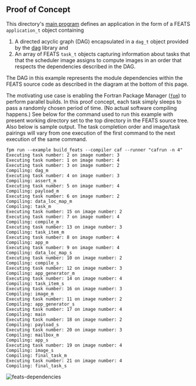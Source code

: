 Proof of Concept
----------------
This directory's [main program](./main.f90) defines an application in the form
of a FEATS `application_t` object containing 

1. A directed acyclic graph (DAG) encapsulated in a `dag_t` object provided by 
   the [dag] library and
2. An array of FEATS `task_t` objects capturing information about tasks that
   that the scheduler image assigns to compute images in an order that respects
   the dependencies described in the DAG.

The DAG in this example represents the module dependencies within the FEATS
source code as described in the diagram at the bottom of this page.  

The motivating use case is enabling the Fortran Package Manager ([`fpm`]) to
perform parallel builds.  In this proof concept, each task simply sleeps to pass
a randomly chosen period of time. (No actual software compiling happens.)  See
below for the command used to run this example with present working directory
set to the top directory in the FEATS source tree.  Also below is sample output.
The task completion order and image/task pairings will vary from one execution
of the first command to the next execution of the same command.

```
fpm run --example build_feats --compiler caf --runner "cafrun -n 4"
Executing task number: 2 on image number: 3
Executing task number: 1 on image number: 4
Executing task number: 3 on image number: 2
Compiling: dag_m          
Executing task number: 4 on image number: 3
Compiling: assert_m       
Executing task number: 5 on image number: 4
Compiling: payload_m      
Executing task number: 6 on image number: 2
Compiling: data_loc_map_m 
Compiling: task_m         
Executing task number: 15 on image number: 2
Executing task number: 7 on image number: 4
Compiling: compile_m      
Executing task number: 13 on image number: 3
Compiling: task_item_m    
Executing task number: 8 on image number: 4
Compiling: app_m          
Executing task number: 9 on image number: 4
Compiling: data_loc_map_s 
Executing task number: 10 on image number: 2
Compiling: compile_s      
Executing task number: 12 on image number: 3
Compiling: app_generator_m
Executing task number: 14 on image number: 4
Compiling: task_item_s    
Executing task number: 16 on image number: 3
Compiling: image_m        
Executing task number: 11 on image number: 2
Compiling: app_generator_s
Executing task number: 17 on image number: 4
Compiling: main           
Executing task number: 18 on image number: 2
Compiling: payload_s      
Executing task number: 20 on image number: 3
Compiling: mailbox_m      
Compiling: app_s          
Executing task number: 19 on image number: 4
Compiling: image_s        
Compiling: final_task_m   
Executing task number: 21 on image number: 4
Compiling: final_task_s   
```

![feats-dependencies](https://user-images.githubusercontent.com/13108868/133311851-721b7cda-1d10-4ee1-a51d-6169ca624839.png)

[`fpm`]: https://github.com/fortran-lang/fpm
[dag]: https://github.com/sourceryinstitute/dag
